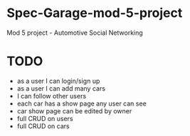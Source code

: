# Spec-Garage-mod-5-project
Mod 5 project - Automotive Social Networking

# TODO
  - as a user I can login/sign up
  - as a user I can add many cars
  - I can follow other users
  - each car has a show page any user can see
  - car show page can be edited by owner 
  - full CRUD on users 
  - full CRUD on cars